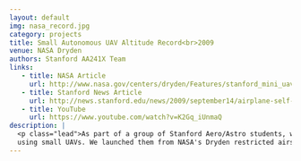 ```yaml
---
layout: default
img: nasa_record.jpg
category: projects
title: Small Autonomous UAV Altitude Record<br>2009
venue: NASA Dryden
authors: Stanford AA241X Team
links:
   - title: NASA Article
     url: http://www.nasa.gov/centers/dryden/Features/stanford_mini_uav_prt.htm
   - title: Stanford News Article
     url: http://news.stanford.edu/news/2009/september14/airplane-self-pilot-091809.html
   - title: YouTube
     url: https://www.youtube.com/watch?v=K2Gq_iUnmaQ  
description: |
  <p class="lead">As part of a group of Stanford Aero/Astro students, we set an altitude record
  using small UAVs. We launched them from NASA's Dryden restricted airspace.</p>
---
```

